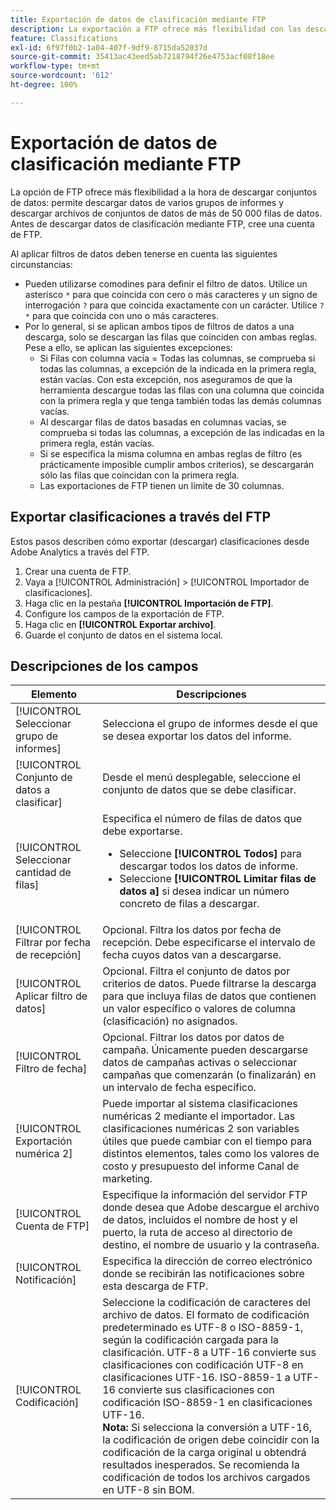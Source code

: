 ```yaml
---
title: Exportación de datos de clasificación mediante FTP
description: La exportación a FTP ofrece más flexibilidad con las descargas de conjuntos de datos, incluida la descarga de datos de varios grupos de informes y la descarga de archivos de conjuntos de datos que superen las 50 000 filas de datos
feature: Classifications
exl-id: 6f97f0b2-1a04-407f-9df9-8715da52037d
source-git-commit: 35413ac43eed5ab7218794f26e4753acf08f18ee
workflow-type: tm+mt
source-wordcount: '612'
ht-degree: 100%

---
```


# Exportación de datos de clasificación mediante FTP

La opción de FTP ofrece más flexibilidad a la hora de descargar conjuntos de datos: permite descargar datos de varios grupos de informes y descargar archivos de conjuntos de datos de más de 50 000 filas de datos. Antes de descargar datos de clasificación mediante FTP, cree una cuenta de FTP.

Al aplicar filtros de datos deben tenerse en cuenta las siguientes circunstancias:

* Pueden utilizarse comodines para definir el filtro de datos. Utilice un asterisco `*` para que coincida con cero o más caracteres y un signo de interrogación `?` para que coincida exactamente con un carácter. Utilice `?*` para que coincida con uno o más caracteres.
* Por lo general, si se aplican ambos tipos de filtros de datos a una descarga, solo se descargan las filas que coinciden con ambas reglas. Pese a ello, se aplican las siguientes excepciones:
   * Si Filas con columna vacía = Todas las columnas, se comprueba si todas las columnas, a excepción de la indicada en la primera regla, están vacías. Con esta excepción, nos aseguramos de que la herramienta descargue todas las filas con una columna que coincida con la primera regla y que tenga también todas las demás columnas vacías.
   * Al descargar filas de datos basadas en columnas vacías, se comprueba si todas las columnas, a excepción de las indicadas en la primera regla, están vacías.
   * Si se especifica la misma columna en ambas reglas de filtro (es prácticamente imposible cumplir ambos criterios), se descargarán sólo las filas que coincidan con la primera regla.
   * Las exportaciones de FTP tienen un límite de 30 columnas.

## Exportar clasificaciones a través del FTP

Estos pasos describen cómo exportar (descargar) clasificaciones desde Adobe Analytics a través del FTP.

1. Crear una cuenta de FTP.
1. Vaya a [!UICONTROL Administración] > [!UICONTROL Importador de clasificaciones].
1. Haga clic en la pestaña **[!UICONTROL Importación de FTP]**.
1. Configure los campos de la exportación de FTP.
1. Haga clic en **[!UICONTROL Exportar archivo]**.
1. Guarde el conjunto de datos en el sistema local.

## Descripciones de los campos

| Elemento | Descripciones |
| --- | --- |
| [!UICONTROL Seleccionar grupo de informes] | Selecciona el grupo de informes desde el que se desea exportar los datos del informe. |
| [!UICONTROL Conjunto de datos a clasificar] | Desde el menú desplegable, seleccione el conjunto de datos que se debe clasificar. |
| [!UICONTROL Seleccionar cantidad de filas] | Especifica el número de filas de datos que debe exportarse.<ul><li>Seleccione **[!UICONTROL Todos]** para descargar todos los datos de informe.</li><li>Seleccione **[!UICONTROL Limitar filas de datos a]** si desea indicar un número concreto de filas a descargar.</li></ul> |
| [!UICONTROL Filtrar por fecha de recepción] | Opcional. Filtra los datos por fecha de recepción. Debe especificarse el intervalo de fecha cuyos datos van a descargarse. |
| [!UICONTROL Aplicar filtro de datos] | Opcional. Filtra el conjunto de datos por criterios de datos. Puede filtrarse la descarga para que incluya filas de datos que contienen un valor específico o valores de columna (clasificación) no asignados. |
| [!UICONTROL Filtro de fecha] | Opcional. Filtrar los datos por datos de campaña. Únicamente pueden descargarse datos de campañas activas o seleccionar campañas que comenzarán (o finalizarán) en un intervalo de fecha específico. |
| [!UICONTROL Exportación numérica 2] | Puede importar al sistema clasificaciones numéricas 2 mediante el importador. Las clasificaciones numéricas 2 son variables útiles que puede cambiar con el tiempo para distintos elementos, tales como los valores de costo y presupuesto del informe Canal de marketing. |
| [!UICONTROL Cuenta de FTP] | Especifique la información del servidor FTP donde desea que Adobe descargue el archivo de datos, incluidos el nombre de host y el puerto, la ruta de acceso al directorio de destino, el nombre de usuario y la contraseña. |
| [!UICONTROL Notificación] | Especifica la dirección de correo electrónico donde se recibirán las notificaciones sobre esta descarga de FTP. |
| [!UICONTROL Codificación] | Seleccione la codificación de caracteres del archivo de datos. El formato de codificación predeterminado es UTF-8 o ISO-8859-1, según la codificación cargada para la clasificación. UTF-8 a UTF-16 convierte sus clasificaciones con codificación UTF-8 en clasificaciones UTF-16. ISO-8859-1 a UTF-16 convierte sus clasificaciones con codificación ISO-8859-1 en clasificaciones UTF-16.<br>**Nota:** Si selecciona la conversión a UTF-16, la codificación de origen debe coincidir con la codificación de la carga original u obtendrá resultados inesperados. Se recomienda la codificación de todos los archivos cargados en UTF-8 sin BOM. |
